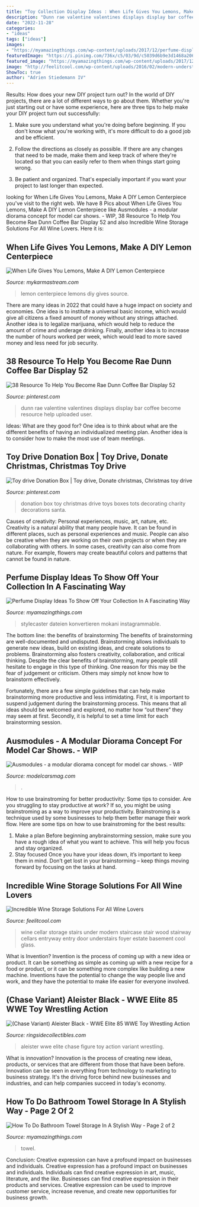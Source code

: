 ```yaml
---
title: "Toy Collection Display Ideas : When Life Gives You Lemons, Make A Diy Lemon Centerpiece"
description: "Dunn rae valentine valentines displays display bar coffee become resource help uploaded user"
date: "2022-11-28"
categories:
- "ideas"
tags: ["ideas"]
images:
- "https://myamazingthings.com/wp-content/uploads/2017/12/perfume-display-ideas-4-.jpg"
featuredImage: "https://i.pinimg.com/736x/c5/03/9d/c5039d6b9e3d1468a206858897354572.jpg"
featured_image: "https://myamazingthings.com/wp-content/uploads/2017/12/perfume-display-ideas-4-.jpg"
image: "http://feelitcool.com/wp-content/uploads/2016/02/modern-understairs-wine-cellar.jpg"
ShowToc: true
author: "Adrien Stiedemann IV"
---
```



Results: How does your new DIY project turn out?
In the world of DIY projects, there are a lot of different ways to go about them. Whether you're just starting out or have some experience, here are three tips to help make your DIY project turn out successfully:
1. Make sure you understand what you're doing before beginning. If you don't know what you're working with, it's more difficult to do a good job and be efficient.

2. Follow the directions as closely as possible. If there are any changes that need to be made, make them and keep track of where they're located so that you can easily refer to them when things start going wrong.

3. Be patient and organized. That's especially important if you want your project to last longer than expected.

	

		
looking for When Life Gives You Lemons, Make A DIY Lemon Centerpiece you've visit to the right web. We have 8 Pics about When Life Gives You Lemons, Make A DIY Lemon Centerpiece like Ausmodules - a modular diorama concept for model car shows. - WIP, 38 Resource To Help You Become Rae Dunn Coffee Bar Display 52 and also Incredible Wine Storage Solutions For All Wine Lovers. Here it is:
		
    
## When Life Gives You Lemons, Make A DIY Lemon Centerpiece

<img loading=lazy src="https://mykarmastream.com/wp-content/uploads/2017/05/lemon-centerpiece-10.jpg" onerror="this.onerror=null;this.src='https://tse3.mm.bing.net/th?id=OIP.wPDGxB4rdBgpI6vNJVrwlAHaLH&amp;pid=15.1';" alt="When Life Gives You Lemons, Make A DIY Lemon Centerpiece">

_Source: mykarmastream.com_

>lemon centerpiece lemons diy gives source. 

	

There are many ideas in 2022 that could have a huge impact on society and economies. One idea is to institute a universal basic income, which would give all citizens a fixed amount of money without any strings attached. Another idea is to legalize marijuana, which would help to reduce the amount of crime and underage drinking. Finally, another idea is to increase the number of hours worked per week, which would lead to more saved money and less need for job security.

    
## 38 Resource To Help You Become Rae Dunn Coffee Bar Display 52

<img loading=lazy src="https://i.pinimg.com/736x/c5/03/9d/c5039d6b9e3d1468a206858897354572.jpg" onerror="this.onerror=null;this.src='https://tse4.mm.bing.net/th?id=OIP.YzmvtuKjA9ojQZLgPpCDfAHaPw&amp;pid=15.1';" alt="38 Resource To Help You Become Rae Dunn Coffee Bar Display 52">

_Source: pinterest.com_

>dunn rae valentine valentines displays display bar coffee become resource help uploaded user. 

	

Ideas: What are they good for?
One idea is to think about what are the different benefits of having an individualized meeting plan. Another idea is to consider how to make the most use of team meetings.

    
## Toy Drive Donation Box | Toy Drive, Donate Christmas, Christmas Toy Drive

<img loading=lazy src="https://i.pinimg.com/736x/8a/4d/6b/8a4d6b60e197390085023da9eab1eca1--donation-boxes-toy-chest.jpg" onerror="this.onerror=null;this.src='https://tse4.mm.bing.net/th?id=OIP.sp2cSUhkFewevH1wJgziUAAAAA&amp;pid=15.1';" alt="Toy drive Donation Box | Toy drive, Donate christmas, Christmas toy drive">

_Source: pinterest.com_

>donation box toy christmas drive toys boxes tots decorating charity decorations santa. 

	

Causes of creativity: Personal experiences, music, art, nature, etc.
Creativity is a natural ability that many people have. It can be found in different places, such as personal experiences and music. People can also be creative when they are working on their own projects or when they are collaborating with others. In some cases, creativity can also come from nature. For example, flowers may create beautiful colors and patterns that cannot be found in nature.

    
## Perfume Display Ideas To Show Off Your Collection In A Fascinating Way

<img loading=lazy src="https://myamazingthings.com/wp-content/uploads/2017/12/perfume-display-ideas-4-.jpg" onerror="this.onerror=null;this.src='https://tse2.mm.bing.net/th?id=OIP.szdSonwEidAYt6ikzybJKgHaKz&amp;pid=15.1';" alt="Perfume Display Ideas To Show Off Your Collection In A Fascinating Way">

_Source: myamazingthings.com_

>stylecaster dateien konvertieren mokani instagrammable. 

	

The bottom line: the benefits of brainstorming
The benefits of brainstorming are well-documented and undisputed. Brainstorming allows individuals to generate new ideas, build on existing ideas, and create solutions to problems. Brainstorming also fosters creativity, collaboration, and critical thinking.
Despite the clear benefits of brainstorming, many people still hesitate to engage in this type of thinking. One reason for this may be the fear of judgement or criticism. Others may simply not know how to brainstorm effectively.

Fortunately, there are a few simple guidelines that can help make brainstorming more productive and less intimidating. First, it is important to suspend judgement during the brainstorming process. This means that all ideas should be welcomed and explored, no matter how “out there” they may seem at first. Secondly, it is helpful to set a time limit for each brainstorming session.

    
## Ausmodules - A Modular Diorama Concept For Model Car Shows. - WIP

<img loading=lazy src="http://www.modelcarsmag.com/forums/uploads/monthly_2020_06/SMCS09_086.JPG.958c7e05131ba08856b83a9439a52c50.JPG" onerror="this.onerror=null;this.src='https://tse1.mm.bing.net/th?id=OIP.4X5QmD_udUzWvIZU4mOEowHaLH&amp;pid=15.1';" alt="Ausmodules - a modular diorama concept for model car shows. - WIP">

_Source: modelcarsmag.com_

>. 

	

How to use brainstroming for better productivity: Some tips to consider.
Are you struggling to stay productive at work? If so, you might be using brainstroming as a way to improve your productivity. Brainstroming is a technique used by some businesses to help them better manage their work flow. Here are some tips on how to use brainstroming for the best results: 
1) Make a plan 
Before beginning anybrainstorming session, make sure you have a rough idea of what you want to achieve. This will help you focus and stay organized. 
2) Stay focused 
Once you have your ideas down, it’s important to keep them in mind. Don’t get lost in your brainstorming – keep things moving forward by focusing on the tasks at hand.

    
## Incredible Wine Storage Solutions For All Wine Lovers

<img loading=lazy src="http://feelitcool.com/wp-content/uploads/2016/02/modern-understairs-wine-cellar.jpg" onerror="this.onerror=null;this.src='https://tse3.mm.bing.net/th?id=OIP._GnmYi6FIcY97o8sYYF-zAHaLP&amp;pid=15.1';" alt="Incredible Wine Storage Solutions For All Wine Lovers">

_Source: feelitcool.com_

>wine cellar storage stairs under modern staircase stair wood stairway cellars entryway entry door understairs foyer estate basement cool glass. 

	

What is Invention?
Invention is the process of coming up with a new idea or product. It can be something as simple as coming up with a new recipe for a food or product, or it can be something more complex like building a new machine. Inventions have the potential to change the way people live and work, and they have the potential to make life easier for everyone involved.

    
## (Chase Variant) Aleister Black - WWE Elite 85 WWE Toy Wrestling Action

<img loading=lazy src="https://www.ringsidecollectibles.com/mm5/graphics/00000001/elite85_aleister_black_chase_P.jpg" onerror="this.onerror=null;this.src='https://tse1.mm.bing.net/th?id=OIP.VJwfGtAKwNj_1fz3Bz-PNwAAAA&amp;pid=15.1';" alt="(Chase Variant) Aleister Black - WWE Elite 85 WWE Toy Wrestling Action">

_Source: ringsidecollectibles.com_

>aleister wwe elite chase figure toy action variant wrestling. 

	

What is innovation?
Innovation is the process of creating new ideas, products, or services that are different from those that have been before. Innovation can be seen in everything from technology to marketing to business strategy. It's the driving force behind new businesses and industries, and can help companies succeed in today's economy.

    
## How To Do Bathroom Towel Storage In A Stylish Way - Page 2 Of 2

<img loading=lazy src="https://myamazingthings.com/wp-content/uploads/2017/06/towel-storage-1-1.jpg" onerror="this.onerror=null;this.src='https://tse3.mm.bing.net/th?id=OIP.TKUIHUPtN4CmSCZbT_r7rwHaK4&amp;pid=15.1';" alt="How To Do Bathroom Towel Storage In A Stylish Way - Page 2 of 2">

_Source: myamazingthings.com_

>towel. 

	

Conclusion: Creative expression can have a profound impact on businesses and individuals.
Creative expression has a profound impact on businesses and individuals. Individuals can find creative expression in art, music, literature, and the like. Businesses can find creative expression in their products and services. Creative expression can be used to improve customer service, increase revenue, and create new opportunities for business growth.

